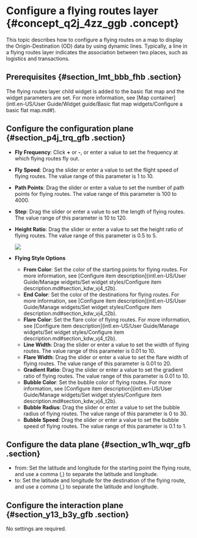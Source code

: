 # Configure a flying routes layer {#concept_q2j_4zz_ggb .concept}

This topic describes how to configure a flying routes on a map to display the Origin-Destination \(OD\) data by using dynamic lines. Typically, a line in a flying routes layer indicates the association between two places, such as logistics and transactions.

## Prerequisites {#section_lmt_bbb_fhb .section}

The flying routes layer child widget is added to the basic flat map and the widget parameters are set. For more information, see [Map container](intl.en-US/User Guide/Widget guide/Basic flat map widgets/Configure a basic flat map.md#).

## Configure the configuration plane {#section_p4j_trq_gfb .section}

-   **Fly Frequency**: Click **+** or **-**, or enter a value to set the frequency at which flying routes fly out.
-   **Fly Speed**: Drag the slider or enter a value to set the flight speed of flying routes. The value range of this parameter is 1 to 10.
-   **Path Points**: Drag the slider or enter a value to set the number of path points for flying routes. The value range of this parameter is 100 to 4000.
-   **Step**: Drag the slider or enter a value to set the length of flying routes. The value range of this parameter is 10 to 120.
-   **Height Ratio**: Drag the slider or enter a value to set the height ratio of flying routes. The value range of this parameter is 0.5 to 5.

    ![](http://static-aliyun-doc.oss-cn-hangzhou.aliyuncs.com/assets/img/84953/155808675035561_en-US.png)

-   **Flying Style Options**
    -   **From Color**: Set the color of the starting points for flying routes. For more information, see [Configure item description](intl.en-US/User Guide/Manage widgets/Set widget styles/Configure item description.md#section_kdw_vj4_t2b).
    -   **End Color**: Set the color of the destinations for flying routes. For more information, see [Configure item description](intl.en-US/User Guide/Manage widgets/Set widget styles/Configure item description.md#section_kdw_vj4_t2b).
    -   **Flare Color**: Set the flare color of flying routes. For more information, see [Configure item description](intl.en-US/User Guide/Manage widgets/Set widget styles/Configure item description.md#section_kdw_vj4_t2b).
    -   **Line Width**: Drag the slider or enter a value to set the width of flying routes. The value range of this parameter is 0.01 to 10.
    -   **Flare Width**: Drag the slider or enter a value to set the flare width of flying routes. The value range of this parameter is 0.01 to 20.
    -   **Gradient Ratio**: Drag the slider or enter a value to set the gradient ratio of flying routes. The value range of this parameter is 0.01 to 10.
    -   **Bubble Color**: Set the bubble color of flying routes. For more information, see [Configure item description](intl.en-US/User Guide/Manage widgets/Set widget styles/Configure item description.md#section_kdw_vj4_t2b).
    -   **Bubble Radius**: Drag the slider or enter a value to set the bubble radius of flying routes. The value range of this parameter is 0 to 30.
    -   **Bubble Speed**: Drag the slider or enter a value to set the bubble speed of flying routes. The value range of this parameter is 0.1 to 1.

## Configure the data plane {#section_w1h_wqr_gfb .section}

-   from: Set the latitude and longitude for the starting point the flying route, and use a comma \(,\) to separate the latitude and longitude.
-   to: Set the latitude and longitude for the destination of the flying route, and use a comma \(,\) to separate the latitude and longitude.

## Configure the interaction plane {#section_y13_b3y_gfb .section}

No settings are required.

